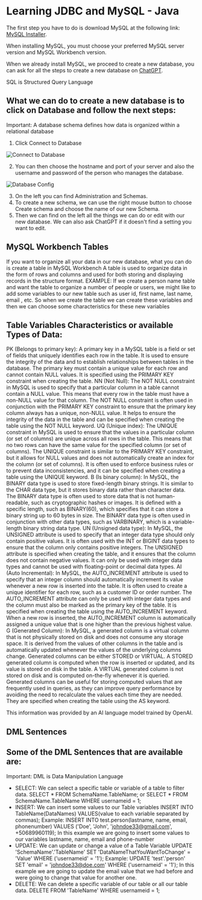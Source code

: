 # Learning JDBC and MySQL - Java

The first step you have to do is download MySQL at the following link: [MySQL Installer](https://dev.mysql.com/downloads/windows/installer/8.0.html).

When installing MySQL, you must choose your preferred MySQL server version and MySQL Workbench version.

When we already install MySQL, we proceed to create a new database, you can ask for all the steps to create a new database on [ChatGPT](https://chat.openai.com/chat).

SQL is Structured Query Language

## What we can do to create a new database is to click on Database and follow the next steps:

Important: A database schema defines how data is organized within a relational database

1. Click Connect to Database

![Connect to Database](https://www.mysqltutorial.org/wp-content/uploads/2019/09/connect-to-mysql-mysql-workbench-step-1.png)

2. You can then choose the hostname and port of your server and also the username and password of the person who manages the database.

![Database Config](https://learn.microsoft.com/en-us/azure/mysql/single-server/media/connect-workbench/2-setup-new-connection.png)

3. On the left you can find Administration and Schemas.
4. To create a new schema, we can use the right mouse button to choose Create schema and choose the name of our new Schema.
5. Then we can find on the left all the things we can do or edit with our new database. We can also ask ChatGPT if it doesn't find a setting you want to edit.

## MySQL Workbench Tables

If you want to organize all your data in our new database, what you can do is create a table in MySQL Workbench
A table is used to organize data in the form of rows and columns and used for both storing and displaying records in the structure format.
EXAMPLE: If we create a person name table and want the table to organize a number of people or users, we might like to add some variables to our new table such as user id, first name, last name, email , etc. So when we create the table we can create these variables and then we can choose some characteristics for these new variables

## Table Variables Characteristics or available Types of Data:

 PK (Belongs to primary key): A primary key in a MySQL table is a field or set of fields that uniquely identifies each row in the table. It is used to ensure the integrity of the data and to establish relationships between tables in the database. The primary key must contain a unique value for each row and cannot contain NULL values. It is specified using the PRIMARY KEY constraint when creating the table.
 NN (Not Null): The NOT NULL constraint in MySQL is used to specify that a particular column in a table cannot contain a NULL value. This means that every row in the table must have a non-NULL value for that column. The NOT NULL constraint is often used in conjunction with the PRIMARY KEY constraint to ensure that the primary key column always has a unique, non-NULL value. It helps to ensure the integrity of the data in the table and can be specified when creating the table using the NOT NULL keyword.
 UQ (Unique index): The UNIQUE constraint in MySQL is used to ensure that the values in a particular column (or set of columns) are unique across all rows in the table. This means that no two rows can have the same value for the specified column (or set of columns). The UNIQUE constraint is similar to the PRIMARY KEY constraint, but it allows for NULL values and does not automatically create an index for the column (or set of columns). It is often used to enforce business rules or to prevent data inconsistencies, and it can be specified when creating a table using the UNIQUE keyword.
 B (Is binary column): In MySQL, the BINARY data type is used to store fixed-length binary strings. It is similar to the CHAR data type, but it stores binary data rather than character data. The BINARY data type is often used to store data that is not human-readable, such as cryptographic hashes or images. It is defined with a specific length, such as BINARY(60), which specifies that it can store a binary string up to 60 bytes in size. The BINARY data type is often used in conjunction with other data types, such as VARBINARY, which is a variable-length binary string data type.
 UN (Unsigned data type): In MySQL, the UNSIGNED attribute is used to specify that an integer data type should only contain positive values. It is often used with the INT or BIGINT data types to ensure that the column only contains positive integers. The UNSIGNED attribute is specified when creating the table, and it ensures that the column does not contain negative values. It can only be used with integer data types and cannot be used with floating-point or decimal data types.
 AI (Auto Incremental): In MySQL, the AUTO_INCREMENT attribute is used to specify that an integer column should automatically increment its value whenever a new row is inserted into the table. It is often used to create a unique identifier for each row, such as a customer ID or order number. The AUTO_INCREMENT attribute can only be used with integer data types and the column must also be marked as the primary key of the table. It is specified when creating the table using the AUTO_INCREMENT keyword. When a new row is inserted, the AUTO_INCREMENT column is automatically assigned a unique value that is one higher than the previous highest value.
 G (Generated Column): In MySQL, a generated column is a virtual column that is not physically stored on disk and does not consume any storage space. It is derived from the values of other columns in the table and is automatically updated whenever the values of the underlying columns change. Generated columns can be either STORED or VIRTUAL. A STORED generated column is computed when the row is inserted or updated, and its value is stored on disk in the table. A VIRTUAL generated column is not stored on disk and is computed on-the-fly whenever it is queried. Generated columns can be useful for storing computed values that are frequently used in queries, as they can improve query performance by avoiding the need to recalculate the values each time they are needed. They are specified when creating the table using the AS keyword.

 This information was provided by an AI language model trained by OpenAI.

## DML Sentences

## Some of the DML Sentences that are available are:

Important: DML is Data Manipulation Language

- SELECT: We can select a specific table or variable of a table to filter data.
  SELECT * FROM SchemaName.TableName; or SELECT * FROM SchemaName.TableName WHERE usernameid = 1;
- INSERT: We can insert some values to our Table variables
  INSERT INTO TableName(DataNames) VALUES(value to each variable separated by commas);
  Example: INSERT INTO test.person(lastname, name, email, phonenumber) VALUES ('Doe', 'John', 'johndoe33@gmail.com', +50689960119);
  In this example we are going to insert some values to our variables lastname, name, email and phone-number
- UPDATE: We can update or change a value of a Table Variable
  UPDATE 'SchemaName'.'TableName' SET 'DataNameThatYouWantToChange' = 'Value' WHERE ('usernameid' = '1');
  Example: UPDATE 'test'.'person' SET 'email' = 'johndoe33@doe.com' WHERE ('usernameid' = '1');
  In this example we are going to update the email value that we had before and were going to change that value for another one.
- DELETE: We can delete a specific variable of our table or all our table data.
  DELETE FROM 'TableName' WHERE usernameid = 1;
